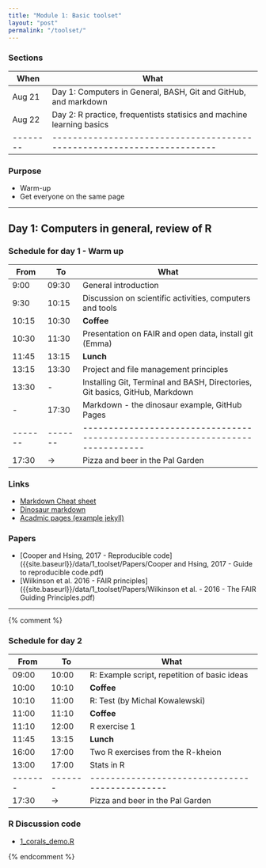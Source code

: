```yaml
---
title: "Module 1: Basic toolset"
layout: "post" 
permalink: "/toolset/"
---
```


### Sections

| When   | What                                                                  |
|--------|-----------------------------------------------------------------------|
| Aug 21 | Day 1: Computers in General, BASH, Git and GitHub, and markdown       |
| Aug 22 | Day 2: R practice, frequentists statisics and machine learning basics |
|--------|-----------------------------------------------------------------------|

### Purpose

-   Warm-up
-   Get everyone on the same page

* * *

## Day 1: Computers in general, review of R

### Schedule for day 1 - Warm up

| From  | To    | What                                                                         |
|-------|-------|------------------------------------------------------------------------------|
| 9:00  | 09:30 | General introduction                                                         |
| 9:30  | 10:15 | Discussion on scientific activities, computers and tools                     |
| 10:15 | 10:30 | **Coffee**                                                                   |
| 10:30 | 11:30 | Presentation on FAIR and open data, install git (Emma)                       |
| 11:45 | 13:15 | **Lunch**                                                                    |
| 13:15 | 13:30 | Project and file management principles                                       |
| 13:30 | -     | Installing Git, Terminal and BASH, Directories, Git basics, GitHub, Markdown |
| -     | 17:30 | Markdown - the dinosaur example, GitHub Pages                                |
|-------|-------|------------------------------------------------------------------------------|
| 17:30 | -\>   | Pizza and beer in the Pal Garden                                             |

### Links
- [Markdown Cheat sheet](https://www.markdownguide.org/cheat-sheet/)
- [Dinosaur markdown](https://github.com/adamkocsis/dinosaur-markdown)
- [Acadmic pages (example jekyll)](https://github.com/academicpages/academicpages.github.io)

### Papers
-   [Cooper and Hsing, 2017 - Reproducible code]({{site.baseurl}}/data/1_toolset/Papers/Cooper and Hsing, 2017 - Guide to reproducible code.pdf)
-   [Wilkinson et al. 2016 - FAIR principles]({{site.baseurl}}/data/1_toolset/Papers/Wilkinson et al. - 2016 - The FAIR Guiding Principles.pdf)

* * * 

{% comment %}

### Schedule for day 2

| From  | To    | What                                         |
|-------|-------|----------------------------------------------|
| 09:00 | 10:00 | R: Example script, repetition of basic ideas |
| 10:00 | 10:10 | **Coffee**                                   |
| 10:10 | 11:00 | R: Test (by Michal Kowalewski)               |
| 11:00 | 11:10 | **Coffee**                                   |
| 11:10 | 12:00 | R exercise 1                                 |
| 11:45 | 13:15 | **Lunch**                                                                    |
| 16:00 | 17:00 | Two R exercises from the R-kheion            |
| 13:00 | 17:00 | Stats in R                                   |
|-------|-------|----------------------------------------------|
| 17:30 | -\>   | Pizza and beer in the Pal Garden             |

### R Discussion code
-   [1_corals_demo.R]({{site.baseurl}}/data/1_toolset/1_corals_demo.R)



{% endcomment %}
